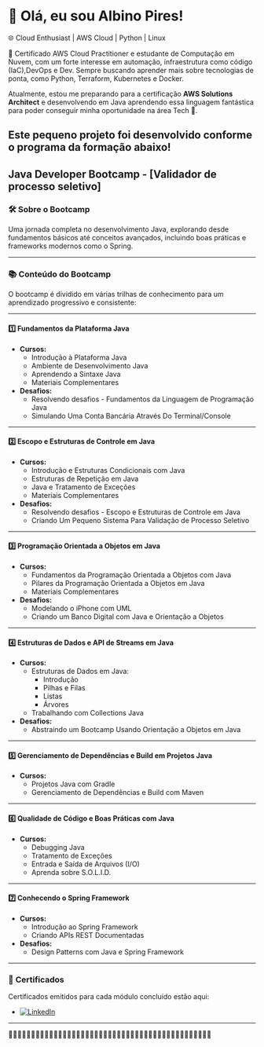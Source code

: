 
# 👋 Olá, eu sou Albino Pires!  

🌐 Cloud Enthusiast | AWS Cloud | Python | Linux  

🚀 Certificado AWS Cloud Practitioner e estudante de Computação em Nuvem, com um forte interesse em automação, infraestrutura como código (IaC),DevOps e Dev. Sempre buscando aprender mais sobre tecnologias de ponta, como Python, Terraform, Kubernetes e Docker.  

Atualmente, estou me preparando para a certificação **AWS Solutions Architect** e desenvolvendo em Java aprendendo essa linguagem fantástica para poder conseguir minha oportunidade na área Tech 🚀.  

## Este pequeno projeto foi desenvolvido conforme o programa da formação abaixo!  

## Java Developer Bootcamp - **[Validador de processo seletivo]**  

### 🛠️ **Sobre o Bootcamp**  
Uma jornada completa no desenvolvimento Java, explorando desde fundamentos básicos até conceitos avançados, incluindo boas práticas e frameworks modernos como o Spring.  

---

### 📚 **Conteúdo do Bootcamp**  
O bootcamp é dividido em várias trilhas de conhecimento para um aprendizado progressivo e consistente:

---

#### **1️⃣ Fundamentos da Plataforma Java**  
- **Cursos:**  
  - Introdução à Plataforma Java  
  - Ambiente de Desenvolvimento Java  
  - Aprendendo a Sintaxe Java  
  - Materiais Complementares  
- **Desafios:**  
  - Resolvendo desafios - Fundamentos da Linguagem de Programação Java  
  - Simulando Uma Conta Bancária Através Do Terminal/Console  

---

#### **2️⃣ Escopo e Estruturas de Controle em Java**  
- **Cursos:**  
  - Introdução e Estruturas Condicionais com Java  
  - Estruturas de Repetição em Java  
  - Java e Tratamento de Exceções  
  - Materiais Complementares  
- **Desafios:**  
  - Resolvendo desafios - Escopo e Estruturas de Controle em Java  
  - Criando Um Pequeno Sistema Para Validação de Processo Seletivo  

---

#### **3️⃣ Programação Orientada a Objetos em Java**  
- **Cursos:**  
  - Fundamentos da Programação Orientada a Objetos com Java  
  - Pilares da Programação Orientada a Objetos em Java  
  - Materiais Complementares  
- **Desafios:**  
  - Modelando o iPhone com UML  
  - Criando um Banco Digital com Java e Orientação a Objetos  

---

#### **4️⃣ Estruturas de Dados e API de Streams em Java**  
- **Cursos:**  
  - Estruturas de Dados em Java:  
    - Introdução  
    - Pilhas e Filas  
    - Listas  
    - Árvores  
  - Trabalhando com Collections Java  
- **Desafios:**  
  - Abstraindo um Bootcamp Usando Orientação a Objetos em Java  

---

#### **5️⃣ Gerenciamento de Dependências e Build em Projetos Java**  
- **Cursos:**  
  - Projetos Java com Gradle  
  - Gerenciamento de Dependências e Build com Maven  

---

#### **6️⃣ Qualidade de Código e Boas Práticas com Java**  
- **Cursos:**  
  - Debugging Java  
  - Tratamento de Exceções  
  - Entrada e Saída de Arquivos (I/O)  
  - Aprenda sobre S.O.L.I.D.  

---

#### **7️⃣ Conhecendo o Spring Framework**  
- **Cursos:**  
  - Introdução ao Spring Framework  
  - Criando APIs REST Documentadas  
- **Desafios:**  
  - Design Patterns com Java e Spring Framework  

---

### 🚀 **Certificados**  
Certificados emitidos para cada módulo concluído estão aqui:

- [![LinkedIn](https://img.shields.io/badge/LinkedIn-0077B5?style=for-the-badge&logo=linkedin&logoColor=white)](https://www.linkedin.com/in/albino-pires-b188391b3/)

---
🚀🚀🚀🚀🚀🚀🚀🚀🚀🚀🚀🚀🚀🚀🚀🚀🚀🚀🚀🚀🚀🚀🚀🚀🚀🚀🚀🚀🚀🚀🚀🚀🚀🚀🚀🚀🚀🚀🚀🚀🚀🚀🚀🚀🚀